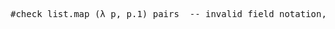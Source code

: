 <pre class="juicy-ace-editor-container ace-chrome"><span title="(module.header [] [])"></span><span title="(command.check
 &quot;#check&quot;
 (term.app
  (term.app
   (ident_univs `list.map [])
   (term.paren
    &quot;(&quot;
    [(term.paren_content
      (term.lambda
       &quot;λ&quot;
       (term.binders [(term.binder_ident (0 `p))] [])
       &quot;,&quot;
       (term.projection
        (ident_univs `p [])
        &quot;.&quot;
        (term.projection_spec (1 (number (0 &quot;1&quot;))))))
      [])]
    &quot;)&quot;))
  (ident_univs `pairs [])))"><span class='ace_comment'></span>#check<span class='ace_comment'> </span><span title="(term.app
 (term.app
  (ident_univs `list.map [])
  (term.paren
   &quot;(&quot;
   [(term.paren_content
     (term.lambda
      &quot;λ&quot;
      (term.binders [(term.binder_ident (0 `p))] [])
      &quot;,&quot;
      (term.projection
       (ident_univs `p [])
       &quot;.&quot;
       (term.projection_spec (1 (number (0 &quot;1&quot;))))))
     [])]
   &quot;)&quot;))
 (ident_univs `pairs []))"><span title="(term.app
 (ident_univs `list.map [])
 (term.paren
  &quot;(&quot;
  [(term.paren_content
    (term.lambda
     &quot;λ&quot;
     (term.binders [(term.binder_ident (0 `p))] [])
     &quot;,&quot;
     (term.projection
      (ident_univs `p [])
      &quot;.&quot;
      (term.projection_spec (1 (number (0 &quot;1&quot;))))))
    [])]
  &quot;)&quot;))">list.map<span title="(term.paren
 &quot;(&quot;
 [(term.paren_content
   (term.lambda
    &quot;λ&quot;
    (term.binders [(term.binder_ident (0 `p))] [])
    &quot;,&quot;
    (term.projection
     (ident_univs `p [])
     &quot;.&quot;
     (term.projection_spec (1 (number (0 &quot;1&quot;))))))
   [])]
 &quot;)&quot;)"><span class='ace_comment'> </span>(<span class='ace_comment'></span><span title="(term.paren_content
 (term.lambda
  &quot;λ&quot;
  (term.binders [(term.binder_ident (0 `p))] [])
  &quot;,&quot;
  (term.projection
   (ident_univs `p [])
   &quot;.&quot;
   (term.projection_spec (1 (number (0 &quot;1&quot;))))))
 [])"><span title="(term.lambda
 &quot;λ&quot;
 (term.binders [(term.binder_ident (0 `p))] [])
 &quot;,&quot;
 (term.projection
  (ident_univs `p [])
  &quot;.&quot;
  (term.projection_spec (1 (number (0 &quot;1&quot;))))))"><span class='ace_comment'></span>λ<span class='ace_comment'> </span><span title="(term.binders [(term.binder_ident (0 `p))] [])"><span title="(term.binder_ident (0 `p))"><span class='ace_variable'>p</span></span></span><span class='ace_comment'></span>,<span class='ace_comment'> </span><span title="(term.projection
 (ident_univs `p [])
 &quot;.&quot;
 (term.projection_spec (1 (number (0 &quot;1&quot;)))))">p<span class='ace_comment'></span>.<span class='ace_comment'></span><span title="(term.projection_spec (1 (number (0 &quot;1&quot;))))"><span title="(number (0 &quot;1&quot;))"><span class='ace_comment'></span>1<span class='ace_comment'></span></span></span></span></span></span><span class='ace_comment'></span>)<span class='ace_comment'> </span></span></span>pairs</span></span><span title="(eoi &quot;&quot;)"><span class='ace_comment'>  -- invalid field notation, type of `p` is not known</span><span class='ace_comment'></span></span></pre>